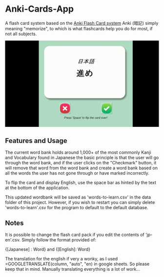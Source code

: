 # Anki-Cards-App
 A flash card system based on the [Anki Flash Card system](https://en.wikipedia.org/wiki/Anki_(software)) Anki (暗記) simply meaning "memorize", to which is what flashcards help you do for most, if not all subjects.

 ![Sample Demo](https://github.com/rinriukato/Anki-Cards-App/blob/main/sample.gif)


## Features and Usage
The current word bank holds around 1,000+ of the most commonly Kanji and Vocabulary found in Japanese the basic principle is that the user will go through the word bank, and if the user clicks on the "Checkmark" button, it will remove that word from the word bank and create a word bank based on all the words the user has not gone through or have marked incorrectly.

To flip the card and display English, use the space bar as hinted by the text at the bottom of the application.

This updated wordbank will be saved as 'words-to-learn.csv' in the data folder of this project. However, if you wish to restart you can simply delete 'words-to-learn'.csv for the program to default to the default database.

## Notes
It is possible to change the flash card pack if you edit the contents of 'jp-en'.csv. Simply follow the format provided of:

 {[Japanese] : Word} and {[English]: Word}


The translation for the english if very a wonky, as I used =GOOGLETRANSLATE(column, "auto", "en) in google sheets. So please keep that in mind. Manually translating everything is a lot of work...
